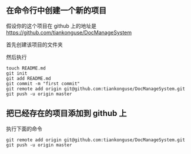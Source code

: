 
## 在命令行中创建一个新的项目

假设你的这个项目在 github 上的地址是 https://github.com/tiankonguse/DocManageSystem

首先创建该项目的文件夹

然后执行

````
touch README.md
git init
git add README.md
git commit -m "first commit"
git remote add origin git@github.com:tiankonguse/DocManageSystem.git
git push -u origin master
````


## 把已经存在的项目添加到 github 上

执行下面的命令

````
git remote add origin git@github.com:tiankonguse/DocManageSystem.git
git push -u origin master
````



